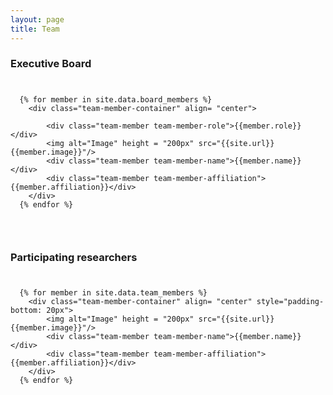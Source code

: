 ```yaml
---
layout: page
title: Team
---
```


### Executive Board
<div style="padding-top: 10px; padding-bottom: 30px;">

      {% for member in site.data.board_members %}
        <div class="team-member-container" align= "center">
        
            <div class="team-member team-member-role">{{member.role}}</div>
            <img alt="Image" height = "200px" src="{{site.url}}{{member.image}}"/>
            <div class="team-member team-member-name">{{member.name}}</div>
            <div class="team-member team-member-affiliation">{{member.affiliation}}</div>
        </div>
	  {% endfor %}
</div>

### Participating researchers

<div style="padding-top: 10px; padding-bottom: 30px;">

      {% for member in site.data.team_members %}
        <div class="team-member-container" align= "center" style="padding-bottom: 20px">
            <img alt="Image" height = "200px" src="{{site.url}}{{member.image}}"/>
            <div class="team-member team-member-name">{{member.name}}</div>
            <div class="team-member team-member-affiliation">{{member.affiliation}}</div>
        </div>
	  {% endfor %}
</div>
